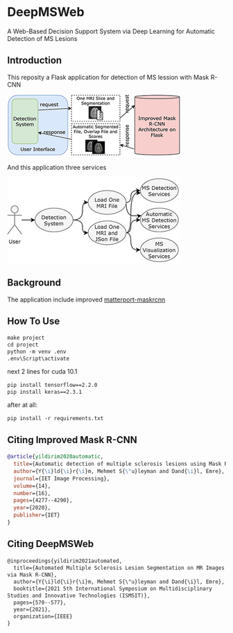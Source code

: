 # DeepMSWeb

A Web-Based Decision Support System via Deep Learning for Automatic Detection of MS Lesions

## Introduction

This reposity a Flask application for detection of MS lession with Mask R-CNN 

![block diagram](static/img/githubs/deppmsblokK2_k.png)

And this application three services

![services](static/img/githubs/deppmsuseCaseB_k.png)

## Background
The application include improved [matterport-maskrcnn](https://github.com/matterport/Mask_RCNN)

## How To Use


```
make project
cd project
python -m venv .env
.env\Script\activate
```
next 2 lines for cuda 10.1
```
pip install tensorflow==2.2.0
pip install keras==2.3.1    
```
after at all:
```
pip install -r requirements.txt
```


Citing Improved Mask R-CNN
--------------------------

```BibTeX
@article{yildirim2020automatic,
  title={Automatic detection of multiple sclerosis lesions using Mask R-CNN on magnetic resonance scans},
  author={Y{\i}ld{\i}r{\i}m, Mehmet S{\"u}leyman and Dand{\i}l, Emre},
  journal={IET Image Processing},
  volume={14},
  number={16},
  pages={4277--4290},
  year={2020},
  publisher={IET}
}
```

Citing DeepMSWeb 
----------------
```
@inproceedings{yildirim2021automated,
  title={Automated Multiple Sclerosis Lesion Segmentation on MR Images via Mask R-CNN},
  author={Y{\i}ld{\i}r{\i}m, Mehmet S{\"u}leyman and Dand{\i}l, Emre},
  booktitle={2021 5th International Symposium on Multidisciplinary Studies and Innovative Technologies (ISMSIT)},
  pages={570--577},
  year={2021},
  organization={IEEE}
}
```
